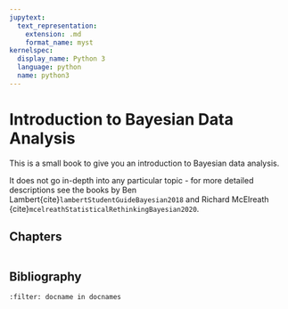 ```yaml
---
jupytext:
  text_representation:
    extension: .md
    format_name: myst
kernelspec:
  display_name: Python 3
  language: python
  name: python3
---
```


# Introduction to Bayesian Data Analysis

This is a small book to give you an introduction to Bayesian data analysis.

It does not go in-depth into any particular topic - for more detailed descriptions see the books by Ben Lambert{cite}`lambertStudentGuideBayesian2018` and Richard McElreath {cite}`mcelreathStatisticalRethinkingBayesian2020`.

## Chapters
```{tableofcontents}
```
## Bibliography
```{bibliography}
:filter: docname in docnames
```